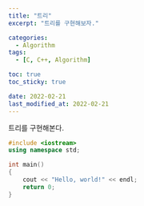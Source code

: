 ```yaml
---
title: "트리"
excerpt: "트리를 구현해보자."

categories:
  - Algorithm
tags:
  - [C, C++, Algorithm]

toc: true
toc_sticky: true

date: 2022-02-21
last_modified_at: 2022-02-21
---
```


트리를 구현해본다.

```cpp
#include <iostream>
using namespace std;

int main()
{
    cout << "Hello, world!" << endl;
    return 0;
}
```

